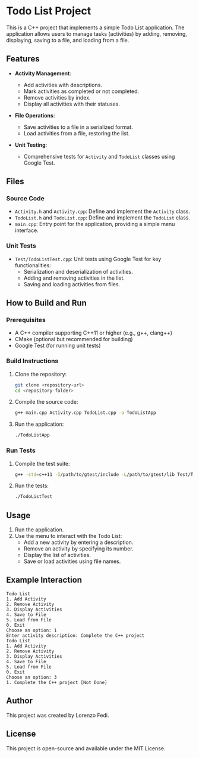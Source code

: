 # Todo List Project

This is a C++ project that implements a simple Todo List application. The application allows users to manage tasks (activities) by adding, removing, displaying, saving to a file, and loading from a file.

## Features

- **Activity Management**:
  - Add activities with descriptions.
  - Mark activities as completed or not completed.
  - Remove activities by index.
  - Display all activities with their statuses.

- **File Operations**:
  - Save activities to a file in a serialized format.
  - Load activities from a file, restoring the list.

- **Unit Testing**:
  - Comprehensive tests for `Activity` and `TodoList` classes using Google Test.

## Files

### Source Code
- `Activity.h` and `Activity.cpp`: Define and implement the `Activity` class.
- `TodoList.h` and `TodoList.cpp`: Define and implement the `TodoList` class.
- `main.cpp`: Entry point for the application, providing a simple menu interface.

### Unit Tests
- `Test/TodoListTest.cpp`: Unit tests using Google Test for key functionalities:
  - Serialization and deserialization of activities.
  - Adding and removing activities in the list.
  - Saving and loading activities from files.

## How to Build and Run

### Prerequisites
- A C++ compiler supporting C++11 or higher (e.g., g++, clang++)
- CMake (optional but recommended for building)
- Google Test (for running unit tests)

### Build Instructions

1. Clone the repository:
   ```bash
   git clone <repository-url>
   cd <repository-folder>
   ```

2. Compile the source code:
   ```bash
   g++ main.cpp Activity.cpp TodoList.cpp -o TodoListApp
   ```

3. Run the application:
   ```bash
   ./TodoListApp
   ```

### Run Tests

1. Compile the test suite:
   ```bash
   g++ -std=c++11 -I/path/to/gtest/include -L/path/to/gtest/lib Test/TodoListTest.cpp Activity.cpp TodoList.cpp -lgtest -lgtest_main -pthread -o TodoListTest
   ```

2. Run the tests:
   ```bash
   ./TodoListTest
   ```

## Usage

1. Run the application.
2. Use the menu to interact with the Todo List:
   - Add a new activity by entering a description.
   - Remove an activity by specifying its number.
   - Display the list of activities.
   - Save or load activities using file names.

## Example Interaction

```
Todo List
1. Add Activity
2. Remove Activity
3. Display Activities
4. Save to File
5. Load from File
0. Exit
Choose an option: 1
Enter activity description: Complete the C++ project
Todo List
1. Add Activity
2. Remove Activity
3. Display Activities
4. Save to File
5. Load from File
0. Exit
Choose an option: 3
1. Complete the C++ project [Not Done]
```

## Author
This project was created by Lorenzo Fedi.

## License
This project is open-source and available under the MIT License.

